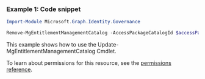 ### Example 1: Code snippet

```powershellImport-Module Microsoft.Graph.Identity.Governance

Remove-MgEntitlementManagementCatalog -AccessPackageCatalogId $accessPackageCatalogId
```
This example shows how to use the Update-MgEntitlementManagementCatalog Cmdlet.
To learn about permissions for this resource, see the [permissions reference](/graph/permissions-reference).

